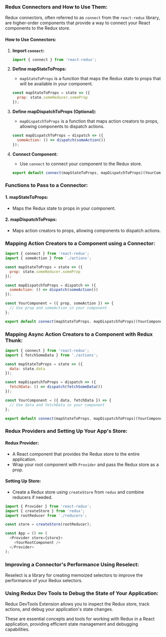 ### Redux Connectors and How to Use Them:

Redux connectors, often referred to as `connect` from the `react-redux` library, are higher-order components that provide a way to connect your React components to the Redux store.

#### How to Use Connectors:
1. **Import `connect`:**
   ```javascript
   import { connect } from 'react-redux';
   ```

2. **Define mapStateToProps:**
   - `mapStateToProps` is a function that maps the Redux state to props that will be available in your component.
   ```javascript
   const mapStateToProps = state => ({
     prop: state.someReducer.someProp
   });
   ```

3. **Define mapDispatchToProps (Optional):**
   - `mapDispatchToProps` is a function that maps action creators to props, allowing components to dispatch actions.
   ```javascript
   const mapDispatchToProps = dispatch => ({
     someAction: () => dispatch(someAction())
   });
   ```

4. **Connect Component:**
   - Use `connect` to connect your component to the Redux store.
   ```javascript
   export default connect(mapStateToProps, mapDispatchToProps)(YourComponent);
   ```

### Functions to Pass to a Connector:

#### 1. mapStateToProps:
- Maps the Redux state to props in your component.

#### 2. mapDispatchToProps:
- Maps action creators to props, allowing components to dispatch actions.

### Mapping Action Creators to a Component using a Connector:

```javascript
import { connect } from 'react-redux';
import { someAction } from './actions';

const mapStateToProps = state => ({
  prop: state.someReducer.someProp
});

const mapDispatchToProps = dispatch => ({
  someAction: () => dispatch(someAction())
});

const YourComponent = ({ prop, someAction }) => {
  // Use prop and someAction in your component
};

export default connect(mapStateToProps, mapDispatchToProps)(YourComponent);
```

### Mapping Async Action Creators to a Component with Redux Thunk:

```javascript
import { connect } from 'react-redux';
import { fetchSomeData } from './actions';

const mapStateToProps = state => ({
  data: state.data
});

const mapDispatchToProps = dispatch => ({
  fetchData: () => dispatch(fetchSomeData())
});

const YourComponent = ({ data, fetchData }) => {
  // Use data and fetchData in your component
};

export default connect(mapStateToProps, mapDispatchToProps)(YourComponent);
```

### Redux Providers and Setting Up Your App's Store:

#### Redux Provider:
- A React component that provides the Redux store to the entire application.
- Wrap your root component with `Provider` and pass the Redux store as a prop.

#### Setting Up Store:
- Create a Redux store using `createStore` from `redux` and combine reducers if needed.

```javascript
import { Provider } from 'react-redux';
import { createStore } from 'redux';
import rootReducer from './reducers';

const store = createStore(rootReducer);

const App = () => (
  <Provider store={store}>
    <YourRootComponent />
  </Provider>
);
```

### Improving a Connector's Performance Using Reselect:

Reselect is a library for creating memoized selectors to improve the performance of your Redux selectors.

### Using Redux Dev Tools to Debug the State of Your Application:

Redux DevTools Extension allows you to inspect the Redux store, track actions, and debug your application's state changes.

These are essential concepts and tools for working with Redux in a React application, providing efficient state management and debugging capabilities.